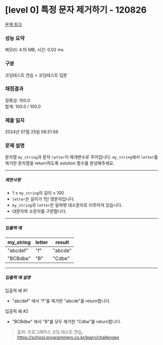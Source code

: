 # [level 0] 특정 문자 제거하기 - 120826 

[문제 링크](https://school.programmers.co.kr/learn/courses/30/lessons/120826) 

### 성능 요약

메모리: 4.15 MB, 시간: 0.02 ms

### 구분

코딩테스트 연습 > 코딩테스트 입문

### 채점결과

정확성: 100.0<br/>합계: 100.0 / 100.0

### 제출 일자

2024년 07월 25일 08:51:56

### 문제 설명

<p style="user-select: auto !important;">문자열 <code style="user-select: auto !important;">my_string</code>과 문자 <code style="user-select: auto !important;">letter</code>이 매개변수로 주어집니다. <code style="user-select: auto !important;">my_string</code>에서 <code style="user-select: auto !important;">letter</code>를 제거한 문자열을 return하도록 solution 함수를 완성해주세요.</p>

<hr style="user-select: auto !important;">

<h5 style="user-select: auto !important;">제한사항</h5>

<ul style="user-select: auto !important;">
<li style="user-select: auto !important;">1 ≤ <code style="user-select: auto !important;">my_string</code>의 길이 ≤ 100</li>
<li style="user-select: auto !important;"><code style="user-select: auto !important;">letter</code>은 길이가 1인 영문자입니다.</li>
<li style="user-select: auto !important;"><code style="user-select: auto !important;">my_string</code>과 <code style="user-select: auto !important;">letter</code>은 알파벳 대소문자로 이루어져 있습니다.</li>
<li style="user-select: auto !important;">대문자와 소문자를 구분합니다.</li>
</ul>

<hr style="user-select: auto !important;">

<h5 style="user-select: auto !important;">입출력 예</h5>
<table class="table" style="user-select: auto !important;">
        <thead style="user-select: auto !important;"><tr style="user-select: auto !important;">
<th style="user-select: auto !important;">my_string</th>
<th style="user-select: auto !important;">letter</th>
<th style="user-select: auto !important;">result</th>
</tr>
</thead>
        <tbody style="user-select: auto !important;"><tr style="user-select: auto !important;">
<td style="user-select: auto !important;">"abcdef"</td>
<td style="user-select: auto !important;">"f"</td>
<td style="user-select: auto !important;">"abcde"</td>
</tr>
<tr style="user-select: auto !important;">
<td style="user-select: auto !important;">"BCBdbe"</td>
<td style="user-select: auto !important;">"B"</td>
<td style="user-select: auto !important;">"Cdbe"</td>
</tr>
</tbody>
      </table>
<hr style="user-select: auto !important;">

<h5 style="user-select: auto !important;">입출력 예 설명</h5>

<p style="user-select: auto !important;">입출력 예 #1</p>

<ul style="user-select: auto !important;">
<li style="user-select: auto !important;">"abcdef" 에서 "f"를 제거한 "abcde"를 return합니다.</li>
</ul>

<p style="user-select: auto !important;">입출력 예 #2</p>

<ul style="user-select: auto !important;">
<li style="user-select: auto !important;">"BCBdbe" 에서 "B"를 모두 제거한 "Cdbe"를 return합니다.</li>
</ul>


> 출처: 프로그래머스 코딩 테스트 연습, https://school.programmers.co.kr/learn/challenges